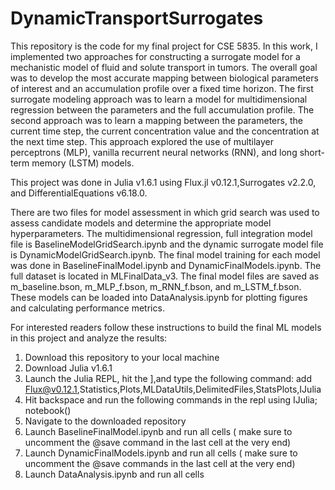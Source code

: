 # DynamicTransportSurrogates
This repository is the code for my final project for CSE 5835. In this work, I implemented two approaches for constructing a surrogate model for a mechanistic model of fluid and solute transport in tumors. The overall goal was to develop the most accurate mapping between biological parameters of interest and an accumulation profile over a fixed time horizon. The first surrogate modeling approach was to learn a model for multidimensional regression between the parameters and the full accumulation profile. The second approach was to learn a mapping between the parameters, the current time step, the current concentration value and the concentration at the next time step. This approach explored the use of multilayer perceptrons (MLP), vanilla recurrent neural networks (RNN), and long short-term memory (LSTM) models.

This project was done in Julia v1.6.1 using Flux.jl v0.12.1,Surrogates v2.2.0, and DifferentialEquations v6.18.0.

There are two files for model assessment in which grid search was used to assess candidate models and determine the appropriate model hyperparameters. The multidimensional regression, full integration model file is BaselineModelGridSearch.ipynb and the dynamic surrogate model file is DynamicModelGridSearch.ipynb. The final model training for each model was done in BaselineFinalModel.ipynb and DynamicFinalModels.ipynb. The full dataset is located in MLFinalData_v3. The final model files are saved as m_baseline.bson, m_MLP_f.bson, m_RNN_f.bson, and m_LSTM_f.bson. These models can be loaded into DataAnalysis.ipynb for plotting figures and calculating performance metrics.

For interested readers follow these instructions to build the final ML models in this project and analyze the results:
1. Download this repository to your local machine
2. Download Julia v1.6.1
3. Launch the Julia REPL, hit the ],and type the following command:
add Flux@v0.12.1,Statistics,Plots,MLDataUtils,DelimitedFiles,StatsPlots,IJulia
4. Hit backspace and run the following commands in the repl
using IJulia; notebook()
5. Navigate to the downloaded repository
6. Launch BaselineFinalModel.ipynb and run all cells ( make sure to uncomment the @save command in the last cell at the very end)
7. Launch DynamicFinalModels.ipynb and run all cells ( make sure to uncomment the @save commands in the last cell at the very end)
8. Launch DataAnalysis.ipynb and run all cells

